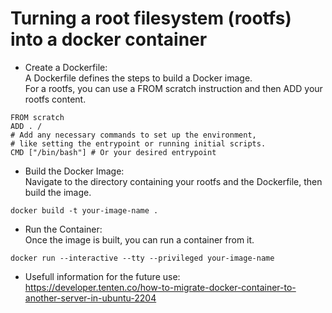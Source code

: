 # Turning a root filesystem (rootfs) into a docker container

* Create a Dockerfile:<br>A Dockerfile defines the steps to build a Docker image.<br>For a rootfs, you can use a FROM scratch instruction and then ADD your rootfs content.
```
FROM scratch
ADD . / 
# Add any necessary commands to set up the environment,
# like setting the entrypoint or running initial scripts.
CMD ["/bin/bash"] # Or your desired entrypoint
```

* Build the Docker Image:<br>Navigate to the directory containing your rootfs and the Dockerfile, then build the image.
```
docker build -t your-image-name .
```

* Run the Container:<br>Once the image is built, you can run a container from it.
```
docker run --interactive --tty --privileged your-image-name
```

* Usefull information for the future use:
<br>https://developer.tenten.co/how-to-migrate-docker-container-to-another-server-in-ubuntu-2204

